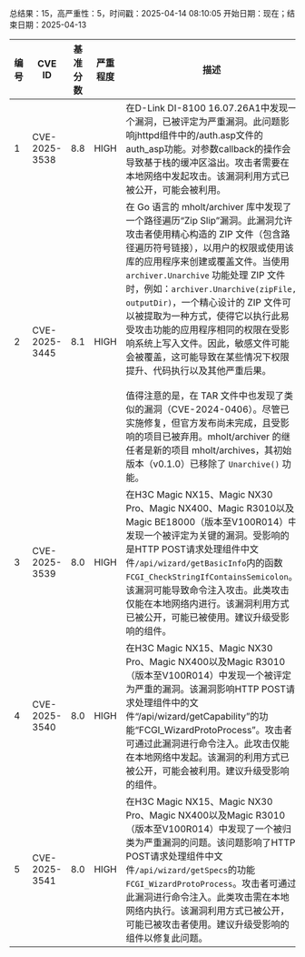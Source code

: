 总结果：15，高严重性：5，时间戳：2025-04-14 08:10:05
开始日期：现在；结束日期：2025-04-13

| 编号 | CVE ID | 基准分数 | 严重程度 | 描述 | 参考资料 |
|-----|--------|------------|----------|-------------|------------|
| 1 | CVE-2025-3538 | 8.8  | HIGH | 在D-Link DI-8100 16.07.26A1中发现一个漏洞，已被评定为严重漏洞。此问题影响jhttpd组件中的/auth.asp文件的auth_asp功能。对参数callback的操作会导致基于栈的缓冲区溢出。攻击者需要在本地网络中发起攻击。该漏洞利用方式已被公开，可能会被利用。 | [1]https://github.com/Fizz-L/CVE1/blob/main/DI-8100Command%20execution2.md<br>[2]https://vuldb.com/?ctiid.304577<br>[3]https://vuldb.com/?id.304577<br>[4]https://vuldb.com/?submit.524224<br>[5]https://www.dlink.com/ |
| 2 | CVE-2025-3445 | 8.1  | HIGH | 在 Go 语言的 mholt/archiver 库中发现了一个路径遍历“Zip Slip”漏洞。此漏洞允许攻击者使用精心构造的 ZIP 文件（包含路径遍历符号链接），以用户的权限或使用该库的应用程序来创建或覆盖文件。当使用 `archiver.Unarchive` 功能处理 ZIP 文件时，例如：`archiver.Unarchive(zipFile, outputDir)`，一个精心设计的 ZIP 文件可以被提取为一种方式，使得它以执行此易受攻击功能的应用程序相同的权限在受影响系统上写入文件。因此，敏感文件可能会被覆盖，这可能导致在某些情况下权限提升、代码执行以及其他严重后果。<br><br>值得注意的是，在 TAR 文件中也发现了类似的漏洞（CVE-2024-0406）。尽管已实施修复，但官方发布尚未完成，且受影响的项目已被弃用。mholt/archiver 的继任者是新的项目 mholt/archives，其初始版本（v0.1.0）已移除了 `Unarchive()` 功能。 | [1]https://github.com/mholt/archiver/ |
| 3 | CVE-2025-3539 | 8.0  | HIGH | 在H3C Magic NX15、Magic NX30 Pro、Magic NX400、Magic R3010以及Magic BE18000（版本至V100R014）中发现一个被评定为关键的漏洞。受影响的是HTTP POST请求处理组件中文件`/api/wizard/getBasicInfo`内的函数`FCGI_CheckStringIfContainsSemicolon`。该漏洞可能导致命令注入攻击。此类攻击仅能在本地网络内进行。该漏洞利用方式已被公开，可能已被使用。建议升级受影响的组件。 | [1]https://github.com/isstabber/my_VulnHub/blob/main/h3cNX15/nx15_command_injection.md<br>[2]https://vuldb.com/?ctiid.304578<br>[3]https://vuldb.com/?id.304578<br>[4]https://vuldb.com/?submit.521814<br>[5]https://www.h3c.com/cn/Service/Document_Software/Software_Download/Consume_product/<br>[6]https://zhiliao.h3c.com/theme/details/229784 |
| 4 | CVE-2025-3540 | 8.0  | HIGH | 在H3C Magic NX15、Magic NX30 Pro、Magic NX400以及Magic R3010（版本至V100R014）中发现一个被评定为严重的漏洞。该漏洞影响HTTP POST请求处理组件中的文件“/api/wizard/getCapability”的功能“FCGI_WizardProtoProcess”。攻击者可通过此漏洞进行命令注入。此攻击仅能在本地网络中发起。该漏洞的利用方式已被公开，可能会被利用。建议升级受影响的组件。 | [1]https://gist.github.com/mono7s/882650a9a9b54bedc374caf8308efef2<br>[2]https://vuldb.com/?ctiid.304579<br>[3]https://vuldb.com/?id.304579<br>[4]https://vuldb.com/?submit.524734<br>[5]https://www.h3c.com/cn/Service/Document_Software/Software_Download/Consume_product/<br>[6]https://zhiliao.h3c.com/theme/details/229784 |
| 5 | CVE-2025-3541 | 8.0  | HIGH | 在H3C Magic NX15、Magic NX30 Pro、Magic NX400以及Magic R3010（版本至V100R014）中发现了一个被归类为严重漏洞的问题。该问题影响了HTTP POST请求处理组件中文件`/api/wizard/getSpecs`的功能`FCGI_WizardProtoProcess`。攻击者可通过此漏洞进行命令注入。此类攻击需在本地网络内执行。该漏洞利用方式已被公开，可能已被攻击者使用。建议升级受影响的组件以修复此问题。 | [1]https://gist.github.com/mono7s/fcbc1f02d69547704cc9027b29e51c73<br>[2]https://vuldb.com/?ctiid.304580<br>[3]https://vuldb.com/?id.304580<br>[4]https://vuldb.com/?submit.524737<br>[5]https://www.h3c.com/cn/Service/Document_Software/Software_Download/Consume_product/<br>[6]https://zhiliao.h3c.com/theme/details/229784 |